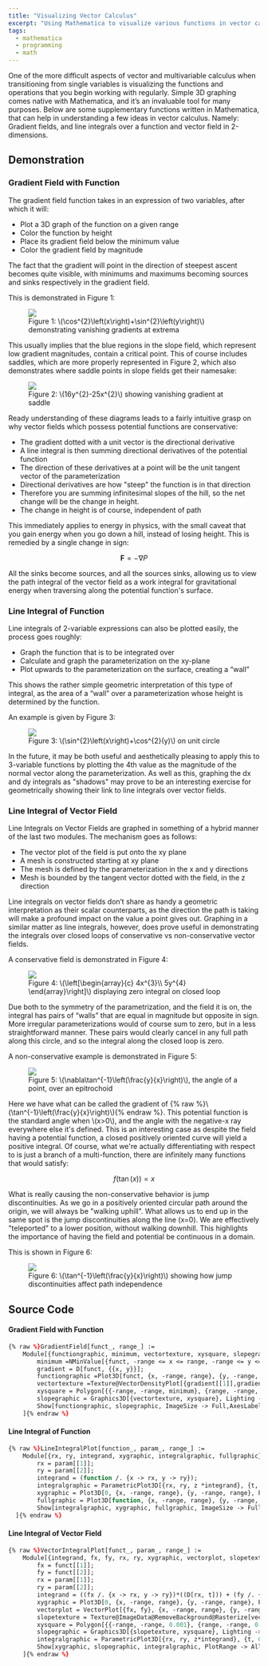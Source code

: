 ```yaml
---
title: "Visualizing Vector Calculus"
excerpt: "Using Mathematica to visualize various functions in vector calculus"
tags: 
  - mathematica
  - programming
  - math
---
```

One of the more difficult aspects of vector and multivariable calculus when transitioning from single variables is visualizing the functions and operations that you begin working with regularly. Simple 3D graphing comes native with Mathematica, and it’s an invaluable tool for many purposes. Below are some supplementary functions written in Mathematica, that can help in understanding a few ideas in vector calculus. Namely: Gradient fields, and line integrals over a function and vector field in 2-dimensions.

## Demonstration
### Gradient Field with Function
The gradient field function takes in an expression of two variables, after which it will:
* Plot a 3D graph of the function on a given range
* Color the function by height
* Place its gradient field below the minimum value
* Color the gradient field by magnitude

The fact that the gradient will point in the direction of steepest ascent becomes quite visible, with minimums and maximums becoming sources and sinks respectively in the gradient field.

This is demonstrated in Figure 1:
<figure>
    <a href="/assets/images/Sin2x+Cos2y_GradientField.svg"><img src="/assets/images/Sin2x+Cos2y_GradientField.svg"></a>
    <figcaption>Figure 1: \(\cos^{2}\left(x\right)+\sin^{2}\left(y\right)\) demonstrating vanishing gradients at extrema</figcaption>
</figure>
This usually implies that the blue regions in the slope field, which represent low gradient magnitudes, contain a critical point. This of course includes saddles, which are more properly represented in Figure 2, which also demonstrates where saddle points in slope fields get their namesake:
<figure>
    <a href="/assets/images/16y2-25x2_GradientField.svg"><img src="/assets/images/16y2-25x2_GradientField.svg"></a>
    <figcaption>Figure 2: \(16y^{2}-25x^{2}\) showing vanishing gradient at saddle</figcaption>
</figure>
Ready understanding of these diagrams leads to a fairly intuitive grasp on why vector fields which possess potential functions are conservative:

* The gradient dotted with a unit vector is the directional derivative
* A line integral is then summing directional derivatives of the potential function
* The direction of these derivatives at a point will be the unit tangent vector of the parameterization
* Directional derivatives are how "steep" the function is in that direction
* Therefore you are summing infinitesimal slopes of the hill, so the net change will be the change in height.
* The change in height is of course, independent of path

This immediately applies to energy in physics, with the small caveat that you gain energy when you go down a hill, instead of losing height. This is remedied by a single change in sign:

$$\mathbf{F}=-\nabla P$$

All the sinks become sources, and all the sources sinks, allowing us to view the path integral of the vector field as a work integral for gravitational energy when traversing along the potential function's surface.

### Line Integral of Function
Line integrals of 2-variable expressions can also be plotted easily, the process goes roughly:
* Graph the function that is to be integrated over
* Calculate and graph the parameterization on the xy-plane
* Plot upwards to the parameterization on the surface, creating a “wall”

This shows the rather simple geometric interpretation of this type of integral, as the area of a “wall” over a parameterization whose height is determined by the function.

An example is given by Figure 3:
<figure>
    <a href="/assets/images/cos2y+sin2x_LineIntegral.svg"><img src="/assets/images/cos2y+sin2x_LineIntegral.svg"></a>
    <figcaption>Figure 3: \(\sin^{2}\left(x\right)+\cos^{2}(y)\) on unit circle </figcaption>
</figure>
In the future, it may be both useful and aesthetically pleasing to apply this to 3-variable functions by plotting the 4th value as the magnitude of the normal vector along the parameterization. As well as this, graphing the dx and dy integrals as "shadows" may prove to be an interesting exercise for geometrically showing their link to line integrals over vector fields.

### Line Integral of Vector Field
Line Integrals on Vector Fields are graphed in something of a hybrid manner of the last two modules. The mechanism goes as follows:

* The vector plot of the field is put onto the xy plane
* A mesh is constructed starting at xy plane
*  The mesh is defined by the parameterization in the x and y directions
* Mesh is bounded by the tangent vector dotted with the field, in the z direction

Line integrals on vector fields don’t share as handy a geometric interpretation as their scalar counterparts, as the direction the path is taking will make a profound impact on the value a point gives out. Graphing in a similar matter as line integrals, however, does prove useful in demonstrating the integrals over closed loops of conservative vs non-conservative vector fields.

A conservative field is demonstrated in Figure 4:
<figure>
    <a href="/assets/images/x4y5Circle_VectorIntegral.svg"><img src="/assets/images/x4y5Circle_VectorIntegral.svg"></a>
    <figcaption>Figure 4: \(\left[\begin{array}{c}
4x^{3}\\
5y^{4}
\end{array}\right]\) displaying zero integral on closed loop</figcaption>
</figure>
Due both to the symmetry of the parametrization, and the field it is on, the integral has pairs of “walls” that are equal in magnitude but opposite in sign. More irregular parameterizations would of course sum to zero, but in a less straightforward manner. These pairs would clearly cancel in any full path along this circle, and so the integral along the closed loop is zero.

A non-conservative example is demonstrated in Figure 5:
<figure>
    <a href="/assets/images/ArgEpitrochoid_VectorIntegral.svg"><img src="/assets/images/ArgEpitrochoid_VectorIntegral.svg"></a>
    <figcaption>Figure 5: \(\nabla\tan^{-1}\left(\frac{y}{x}\right)\), the angle of a point, over an epitrochoid</figcaption>
</figure>
Here we have what can be called the gradient of {% raw %}\(\tan^{-1}\left(\frac{y}{x}\right)\){% endraw %}. This potential function is the standard angle when \(x>0\), and the angle with the negative-x ray everywhere else it's defined.  This is an interesting case as despite the field having a potential function, a closed positively oriented curve will yield a positive integral. Of course, what we're actually differentiating with respect to is just a branch of a multi-function, there are infinitely many functions that would satisfy:

$$f\left(\tan\left(x\right)\right)=x$$

What is really causing the non-conservative behavior is jump discontinuities. As we go in a positively oriented circular path around the origin, we will always be "walking uphill". What allows us to end up in the same spot is the jump discontinuities along the line \(x=0\). We are effectively "teleported" to a lower position, without walking downhill. This highlights the importance of having the field and potential be continuous in a domain.

This is shown in Figure 6:
<figure>
    <a href="/assets/images/arctan_GradientField.svg"><img src="/assets/images/arctan_GradientField.svg"></a>
    <figcaption>Figure 6: \(\tan^{-1}\left(\frac{y}{x}\right)\) showing how jump discontinuities affect path independence</figcaption>
</figure>

## Source Code
#### Gradient Field with Function
``` ocaml
{% raw %}GradientField[funct_, range_] :=
    Module[{functiongraphic, minimum, vectortexture, xysquare, slopegraphic, gradient},
        minimum =NMinValue[{funct, -range <= x <= range, -range <= y <=range}, {x, y}];
        gradient = D[funct, {{x, y}}];
        functiongraphic =Plot3D[funct, {x, -range, range}, {y, -range, range},ColorFunction -> "DarkRainbow",PlotStyle -> {Specularity[White, 40], Opacity[.8]},PlotRange -> Full];
        vectortexture =Texture@VectorDensityPlot[{gradient[[1]],gradient[[2]]}, {x, -1*range, range}, {y, -1*range, range}, Frame -> False, ImageSize -> Large, PlotRangePadding -> None, ColorFunction -> "DarkRainbow", VectorPoints -> 30,VectorStyle -> White];
        xysquare = Polygon[{{-range, -range, minimum}, {range, -range, minimum}, {range, range, minimum}, {-range, range, minimum}}, VertexTextureCoordinates -> {{0, 0}, {1, 0}, {1, 1}, {0, 1}}];
        slopegraphic = Graphics3D[{vectortexture, xysquare}, Lighting -> "Ambient"];
        Show[functiongraphic, slopegraphic, ImageSize -> Full,AxesLabel -> {x, y, z}]
    ]{% endraw %}
```
#### Line Integral of Function

``` ocaml
{% raw %}LineIntegralPlot[function_, param_, range_] :=
 	Module[{rx, ry, integrand, xygraphic, integralgraphic, fullgraphic},
  		rx = param[[1]];
  		ry = param[[2]];
  		integrand = (function /. {x -> rx, y -> ry});
  		integralgraphic = ParametricPlot3D[{rx, ry, z *integrand}, {t, 0, 1}, {z, 0, 1}, BoundaryStyle -> Directive[Thick, Black], BoxRatios -> {1, 1, 1/2}, PlotStyle -> Opacity[.5], PlotRange -> All];
  		xygraphic = Plot3D[0, {x, -range, range}, {y, -range, range}, PlotStyle -> Opacity[.2], MeshStyle -> Opacity[.2]];
  		fullgraphic = Plot3D[function, {x, -range, range}, {y, -range, range}, PlotStyle -> Opacity[.15], PlotStyle -> Opacity[.15]];
  		Show[integralgraphic, xygraphic, fullgraphic, ImageSize -> Full, AxesLabel -> {x, y, z}]
  ]{% endraw %}
```
#### Line Integral of Vector Field
``` ocaml
{% raw %}VectorIntegralPlot[funct_, param_, range_] :=
    Module[{integrand, fx, fy, rx, ry, xygraphic, vectorplot, slopetexture, xysquare, slopegraphic, integralgraphic},
        fx = funct[[1]];
        fy = funct[[2]];
        rx = param[[1]];
        ry = param[[2]];
        integrand = ((fx /. {x -> rx, y -> ry})*((D[rx, t])) + (fy /. {x -> rx, y -> ry})*(D[ry, t]))/Sqrt[(D[rx, t])^2 + (D[ry, t])^2];
        xygraphic = Plot3D[0, {x, -range, range}, {y, -range, range}, PlotStyle -> Opacity[.2], MeshStyle -> Opacity[0]];
        vectorplot = VectorPlot[{fx, fy}, {x, -range, range}, {y, -range, range}, Frame -> False, VectorStyle -> {Black}, Background -> None, VectorPoints -> Fine, ImageSize -> Large];
        slopetexture = Texture@ImageData@RemoveBackground@Rasterize[vectorplot];
        xysquare = Polygon[{{-range, -range, 0.001}, {range, -range, 0.001}, {range, range, 0.001}, {-range, range, 0.001}}, VertexTextureCoordinates -> {{0, 0}, {1, 0}, {1, 1}, {0, 1}}];
        slopegraphic = Graphics3D[{slopetexture, xysquare}, Lighting -> "Neutral"];
        integralgraphic = ParametricPlot3D[{rx, ry, z*integrand}, {t, 0, 1}, {z, 0, 1}, BoundaryStyle -> Directive[Thick, Black], PlotStyle -> Opacity[.5]];
        Show[xygraphic, slopegraphic, integralgraphic, PlotRange -> All, ImageSize -> Full, BoxRatios -> {1, 1, 1/2}, Axes -> True, AxesLabel -> {x, y, z}]
    ]{% endraw %}
```
